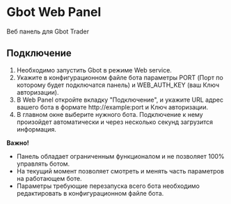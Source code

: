 # Gbot Web Panel
Веб панель для Gbot Trader

## Подключение

1. Необходимо запустить Gbot в режиме Web service.
2. Укажите в конфигурационном файле бота параметры PORT (Порт по которому будет подключатся панель) и WEB_AUTH_KEY (ваш Ключ авторизации).
3. В Web Panel откройте вкладку "Подключение", и укажите URL адрес вашего бота в формате http://example:port и Ключ авторизации.
4. В главном окне выберите нужного бота. Подключение к нему произойдет автоматически и через несколько секунд загрузится информация.


**Важно!**

* Панель обладает ограниченным функционалом и не позволяет 100% управлять ботом.
* На текущий момент позволяет смотреть и менять часть параметров на работающем боте.
* Параметры требующие перезапуска всего бота необходимо редактировать в конфигурационном файле бота.

